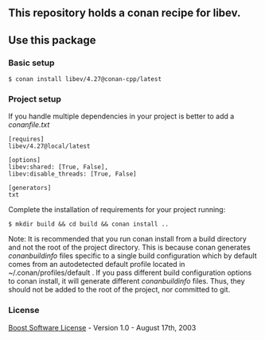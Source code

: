 ## This repository holds a conan recipe for libev.

## Use this package

### Basic setup

    $ conan install libev/4.27@conan-cpp/latest

### Project setup

If you handle multiple dependencies in your project is better to add a *conanfile.txt*

    [requires]
    libev/4.27@local/latest

    [options]
    libev:shared: [True, False],
    libev:disable_threads: [True, False]

    [generators]
    txt

Complete the installation of requirements for your project running:

    $ mkdir build && cd build && conan install ..

Note: It is recommended that you run conan install from a build directory and not the root of the project directory.  This is because conan generates *conanbuildinfo* files specific to a single build configuration which by default comes from an autodetected default profile located in ~/.conan/profiles/default .  If you pass different build configuration options to conan install, it will generate different *conanbuildinfo* files.  Thus, they should not be added to the root of the project, nor committed to git.

### License
[Boost Software License](http://www.boost.org/LICENSE_1_0.txt) - Version 1.0 - August 17th, 2003

